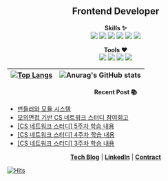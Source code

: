 <h2 align="center">Frontend Developer</h2>
<p align="center">
<strong>Skills ✨</strong><br/>
<img src="https://img.shields.io/badge/HTML-fff?style=for-the-badge&logo=HTML5&logoColor=ff5e57">
<img src="https://img.shields.io/badge/CSS-fff?style=for-the-badge&logo=CSS3&logoColor=4bcffa">
<img src="https://img.shields.io/badge/JavaScript-fff?style=for-the-badge&logo=javascript&logoColor=ffd32a">
<img src="https://img.shields.io/badge/typescript-fff?style=for-the-badge&logo=typescript&logoColor=3178C6">
<img src="https://img.shields.io/badge/React-fff?style=for-the-badge&logo=React&logoColor=0fbcf9">
<img src="https://img.shields.io/badge/jQuery-fff?style=for-the-badge&logo=jQuery&logoColor=c56cf0">
<br/>
</p>
<p align="center">
<strong>Tools ❤️</strong><br/>
<img src="https://img.shields.io/badge/Visual Studio Code-fff?style=for-the-badge&logo=Visual Studio Code&logoColor=34ace0">
<img src="https://img.shields.io/badge/WebStorm-fff?style=for-the-badge&logo=WebStorm&logoColor=000">
<img src="https://img.shields.io/badge/Heroku-fff?style=for-the-badge&logo=Heroku&logoColor=575fcf">
<img src="https://img.shields.io/badge/Notion-fff?style=for-the-badge&logo=Notion&logoColor=4b4b4b">
</p>

| [![Top Langs](https://github-readme-stats.vercel.app/api/top-langs/?username=yondo123&exclude_repo=yondo123.github.io&layout=compact&theme=vue)](https://github.com/anuraghazra/github-readme-stats) | ![Anurag's GitHub stats](https://github-readme-stats.vercel.app/api?username=yondo123&show_icons=true&theme=vue) |
| ---------------------------------------------------------------------------------------------------------------------------------------------------------------------------------------------------- | ---------------------------------------------------------------------------------------------------------------- |

<p align="center"><strong>Recent Post 📚</strong></p>

<!-- BLOG-POST-LIST:START -->
- [번들러와 모듈 시스템](https://jinyisland.kr/post/bundle-and-module/)
- [모의면접 기반 CS 네트워크 스터디 참여회고](https://jinyisland.kr/post/network-study-finale/)
- [[CS 네트워크 스터디] 5주차 학습 내용](https://jinyisland.kr/post/network-study-week-5/)
- [[CS 네트워크 스터디] 4주차 학습 내용](https://jinyisland.kr/post/network-study-week-4/)
- [[CS 네트워크 스터디] 3주차 학습 내용](https://jinyisland.kr/post/network-study-week-3/)
<!-- BLOG-POST-LIST:END -->

<p align="center">
  <strong><a href="https://jinyisland.kr">Tech Blog</a></strong> |
  <strong><a href="https://www.linkedin.com/in/seungjin-choi-59a52027a/">LinkedIn</a></strong> |
  <strong><a href="mailto:jinyisland@outlook.com">Contract</a></strong>
</p>

[![Hits](https://hits.seeyoufarm.com/api/count/incr/badge.svg?url=https%3A%2F%2Fgithub.com%2Fyondo123&count_bg=%23546DE5&title_bg=%23FFFFFF&icon=&icon_color=%23E7E7E7&title=%F0%9F%91%8B&edge_flat=false)](https://hits.seeyoufarm.com)
